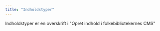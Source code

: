 ```yaml
---
title: "Indholdstyper"  
---
```

Indholdstyper er en overskrift i "Opret indhold i folkebibliotekernes CMS"
